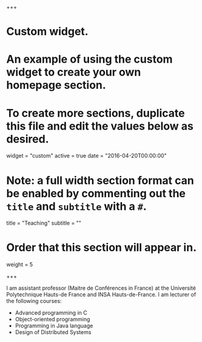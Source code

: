 +++
# Custom widget.
# An example of using the custom widget to create your own homepage section.
# To create more sections, duplicate this file and edit the values below as desired.
widget = "custom"
active = true
date = "2016-04-20T00:00:00"

# Note: a full width section format can be enabled by commenting out the `title` and `subtitle` with a `#`.
title = "Teaching"
subtitle = ""

# Order that this section will appear in.
weight = 5

+++

 I am assistant professor (Maitre de Conférences in France) at the Université Polytechnique Hauts-de France and INSA Hauts-de-France. 
 I am lecturer of the following courses:

- Advanced programming in C
- Object-oriented programming
- Programming in Java language
- Design of Distributed Systems
